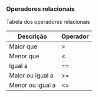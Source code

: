 ### Operadores relacionais

Tabela dos operadores relacionais

Descrição   | Operador
--------- | ------
Maior que | >
Menor que | <
Igual a | ==
Maior ou igual a | >=
Menor ou igual a | <=